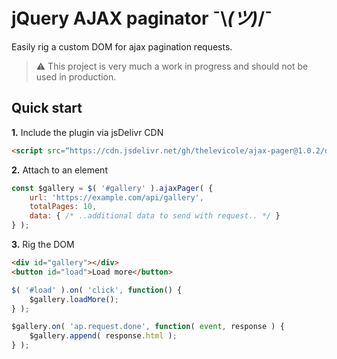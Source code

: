 # jQuery AJAX paginator ¯\\_(ツ)_/¯

Easily rig a custom DOM for ajax pagination requests.

> ⚠️ This project is very much a work in progress and should not be used in production.

## Quick start

**1.** Include the plugin via jsDelivr CDN 
```html
<script src=“https://cdn.jsdelivr.net/gh/thelevicole/ajax-pager@1.0.2/dist/ajax-pager.js”></script>
```
**2.** Attach to an element
```javascript
const $gallery = $( '#gallery' ).ajaxPager( {
    url: 'https://example.com/api/gallery',
    totalPages: 10,
    data: { /* ..additional data to send with request.. */ }
} );
```
**3.** Rig the DOM
```html
<div id="gallery"></div>
<button id="load">Load more</button>
```

```javascript
$( '#load' ).on( 'click', function() {
    $gallery.loadMore();
} );

$gallery.on( 'ap.request.done', function( event, response ) {
    $gallery.append( response.html );
} );
```